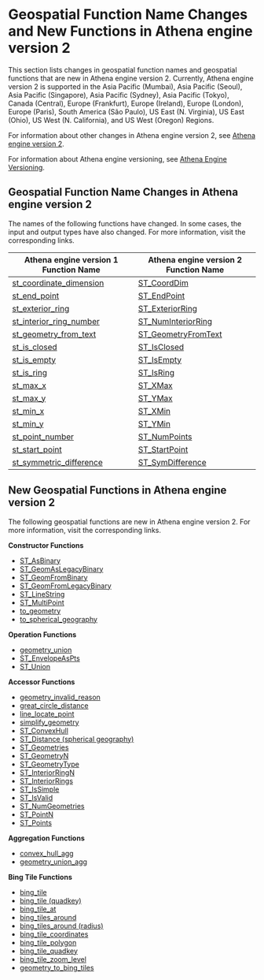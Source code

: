 # Geospatial Function Name Changes and New Functions in Athena engine version 2<a name="geospatial-functions-list-v2-function-name-changes-and-new-functions"></a>

This section lists changes in geospatial function names and geospatial functions that are new in Athena engine version 2\. Currently, Athena engine version 2 is supported in the Asia Pacific \(Mumbai\), Asia Pacific \(Seoul\), Asia Pacific \(Singapore\), Asia Pacific \(Sydney\), Asia Pacific \(Tokyo\), Canada \(Central\), Europe \(Frankfurt\), Europe \(Ireland\), Europe \(London\), Europe \(Paris\), South America \(São Paulo\), US East \(N\. Virginia\), US East \(Ohio\), US West \(N\. California\), and US West \(Oregon\) Regions\. 

For information about other changes in Athena engine version 2, see [Athena engine version 2](engine-versions-reference.md#engine-versions-reference-0002)\.

For information about Athena engine versioning, see [Athena Engine Versioning](engine-versions.md)\.

## Geospatial Function Name Changes in Athena engine version 2<a name="geospatial-functions-list-v2-function-name-changes"></a>

The names of the following functions have changed\. In some cases, the input and output types have also changed\. For more information, visit the corresponding links\. 


| Athena engine version 1 Function Name | Athena engine version 2 Function Name | 
| --- | --- | 
| [st\_coordinate\_dimension](geospatial-functions-list-v1.md#st-coordinate-dimension-geometry) | [ST\_CoordDim](geospatial-functions-list-v2.md#geospatial-functions-list-v2-st-coordim) | 
| [st\_end\_point](geospatial-functions-list-v1.md#st-end-point-geometry) | [ST\_EndPoint](geospatial-functions-list-v2.md#geospatial-functions-list-v2-st-end-point) | 
| [st\_exterior\_ring](geospatial-functions-list-v1.md#st-exterior-ring-geometry) | [ST\_ExteriorRing](geospatial-functions-list-v2.md#geospatial-functions-list-v2-st-exteriorring) | 
| [st\_interior\_ring\_number](geospatial-functions-list-v1.md#st-interior-ring-number-geometry) | [ST\_NumInteriorRing](geospatial-functions-list-v2.md#geospatial-functions-list-v2-st-numinteriorring) | 
| [st\_geometry\_from\_text](geospatial-functions-list-v1.md#st-geometry-from-text-varchar) | [ST\_GeometryFromText](geospatial-functions-list-v2.md#geospatial-functions-list-v2-st-geometryfromtext) | 
| [st\_is\_closed](geospatial-functions-list-v1.md#st-is-closed-geometry) | [ST\_IsClosed](geospatial-functions-list-v2.md#geospatial-functions-list-v2-st-isclosed) | 
| [st\_is\_empty](geospatial-functions-list-v1.md#st-is-empty-geometry) | [ST\_IsEmpty](geospatial-functions-list-v2.md#geospatial-functions-list-v2-st-isempty) | 
| [st\_is\_ring](geospatial-functions-list-v1.md#st-is-ring-geometry) | [ST\_IsRing](geospatial-functions-list-v2.md#geospatial-functions-list-v2-st-isring) | 
| [st\_max\_x](geospatial-functions-list-v1.md#st-max-x-geometry) | [ST\_XMax](geospatial-functions-list-v2.md#geospatial-functions-list-v2-st-xmax) | 
| [st\_max\_y](geospatial-functions-list-v1.md#st-max-y-geometry) | [ST\_YMax](geospatial-functions-list-v2.md#geospatial-functions-list-v2-st-ymax) | 
| [st\_min\_x](geospatial-functions-list-v1.md#st-min-x-geometry) | [ST\_XMin](geospatial-functions-list-v2.md#geospatial-functions-list-v2-st-xmin) | 
| [st\_min\_y](geospatial-functions-list-v1.md#st-min-y-geometry) | [ST\_YMin](geospatial-functions-list-v2.md#geospatial-functions-list-v2-st-ymin) | 
| [st\_point\_number](geospatial-functions-list-v1.md#st-point-number-geometry) | [ST\_NumPoints](geospatial-functions-list-v2.md#geospatial-functions-list-v2-st-numpoints) | 
| [st\_start\_point](geospatial-functions-list-v1.md#st-start-point-geometry) | [ST\_StartPoint](geospatial-functions-list-v2.md#geospatial-functions-list-v2-st-startpoint) | 
| [st\_symmetric\_difference](geospatial-functions-list-v1.md#st-symmetric-difference-geometry-geometry) | [ST\_SymDifference](geospatial-functions-list-v2.md#geospatial-functions-list-v2-st-symdifference) | 

## New Geospatial Functions in Athena engine version 2<a name="geospatial-functions-list-v2-new-functions"></a>

The following geospatial functions are new in Athena engine version 2\. For more information, visit the corresponding links\.

**Constructor Functions**
+ [ST\_AsBinary](geospatial-functions-list-v2.md#geospatial-functions-list-v2-st-asbinary)
+ [ST\_GeomAsLegacyBinary](geospatial-functions-list-v2.md#geospatial-functions-list-v2-st-geomaslegacybinary)
+ [ST\_GeomFromBinary](geospatial-functions-list-v2.md#geospatial-functions-list-v2-st-geomfrombinary)
+ [ST\_GeomFromLegacyBinary](geospatial-functions-list-v2.md#geospatial-functions-list-v2-st-geomfromlegacybinary)
+ [ST\_LineString](geospatial-functions-list-v2.md#geospatial-functions-list-v2-st-linestring)
+ [ST\_MultiPoint](geospatial-functions-list-v2.md#geospatial-functions-list-v2-st-multipoint)
+ [to\_geometry](geospatial-functions-list-v2.md#geospatial-functions-list-v2-to-geometry)
+ [to\_spherical\_geography](geospatial-functions-list-v2.md#geospatial-functions-list-v2-to-spherical-geography)

**Operation Functions**
+ [geometry\_union](geospatial-functions-list-v2.md#geospatial-functions-list-v2-geometry-union)
+ [ST\_EnvelopeAsPts](geospatial-functions-list-v2.md#geospatial-functions-list-v2-st-envelopeaspts)
+ [ST\_Union](geospatial-functions-list-v2.md#geospatial-functions-list-v2-st-union)

**Accessor Functions**
+ [geometry\_invalid\_reason](geospatial-functions-list-v2.md#geospatial-functions-list-v2-geometry-invalid-reason)
+ [great\_circle\_distance](geospatial-functions-list-v2.md#geospatial-functions-list-v2-great-circle-distance)
+ [line\_locate\_point](geospatial-functions-list-v2.md#geospatial-functions-list-v2-line-locate-point)
+ [simplify\_geometry](geospatial-functions-list-v2.md#geospatial-functions-list-v2-simplify-geometry)
+ [ST\_ConvexHull](geospatial-functions-list-v2.md#geospatial-functions-list-v2-st-convexhull)
+ [ST\_Distance \(spherical geography\)](geospatial-functions-list-v2.md#geospatial-functions-list-v2-st-distance-spherical)
+ [ST\_Geometries](geospatial-functions-list-v2.md#geospatial-functions-list-v2-st-geometries)
+ [ST\_GeometryN](geospatial-functions-list-v2.md#geospatial-functions-list-v2-st-geometryn)
+ [ST\_GeometryType](geospatial-functions-list-v2.md#geospatial-functions-list-v2-st-geometrytype)
+ [ST\_InteriorRingN](geospatial-functions-list-v2.md#geospatial-functions-list-v2-st-interiorringn)
+ [ST\_InteriorRings](geospatial-functions-list-v2.md#geospatial-functions-list-v2-st-interiorrings)
+ [ST\_IsSimple](geospatial-functions-list-v2.md#geospatial-functions-list-v2-st-issimple)
+ [ST\_IsValid](geospatial-functions-list-v2.md#geospatial-functions-list-v2-st-isvalid)
+ [ST\_NumGeometries](geospatial-functions-list-v2.md#geospatial-functions-list-v2-st-numgeometries)
+ [ST\_PointN](geospatial-functions-list-v2.md#geospatial-functions-list-v2-st-pointn)
+ [ST\_Points](geospatial-functions-list-v2.md#geospatial-functions-list-v2-st-points)

**Aggregation Functions**
+ [convex\_hull\_agg](geospatial-functions-list-v2.md#geospatial-functions-list-v2-convex-hull-agg)
+ [geometry\_union\_agg](geospatial-functions-list-v2.md#geospatial-functions-list-v2-geometry-union-agg)

**Bing Tile Functions**
+ [bing\_tile](geospatial-functions-list-v2.md#geospatial-functions-list-v2-bing-tile)
+ [bing\_tile \(quadkey\)](geospatial-functions-list-v2.md#geospatial-functions-list-v2-bing-tile-quadkey)
+ [bing\_tile\_at](geospatial-functions-list-v2.md#geospatial-functions-list-v2-bing-tile-at)
+ [bing\_tiles\_around](geospatial-functions-list-v2.md#geospatial-functions-list-v2-bing-tiles-around)
+ [bing\_tiles\_around \(radius\)](geospatial-functions-list-v2.md#geospatial-functions-list-v2-bing-tiles-around-radius)
+ [bing\_tile\_coordinates](geospatial-functions-list-v2.md#geospatial-functions-list-v2-bing-tile-coordinates)
+ [bing\_tile\_polygon](geospatial-functions-list-v2.md#geospatial-functions-list-v2-bing-tile-polygon)
+ [bing\_tile\_quadkey](geospatial-functions-list-v2.md#geospatial-functions-list-v2-bing-tile-quadkey-return)
+ [bing\_tile\_zoom\_level](geospatial-functions-list-v2.md#geospatial-functions-list-v2-bing-tile-zoom-level)
+ [geometry\_to\_bing\_tiles](geospatial-functions-list-v2.md#geospatial-functions-list-v2-geometry-to-bing-tiles)